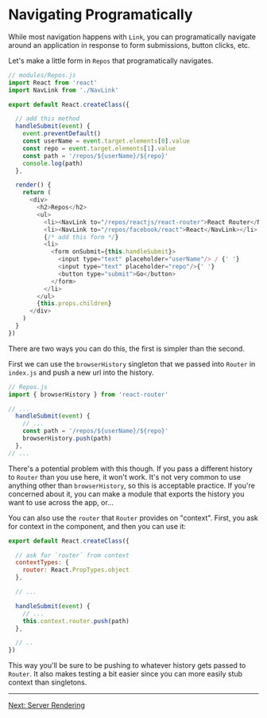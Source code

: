 # Navigating Programatically

While most navigation happens with `Link`, you can programatically
navigate around an application in response to form submissions, button
clicks, etc.

Let's make a little form in `Repos` that programatically navigates.

```js
// modules/Repos.js
import React from 'react'
import NavLink from './NavLink'

export default React.createClass({

  // add this method
  handleSubmit(event) {
    event.preventDefault()
    const userName = event.target.elements[0].value
    const repo = event.target.elements[1].value
    const path = '/repos/${userName}/${repo}'
    console.log(path)
  },

  render() {
    return (
      <div>
        <h2>Repos</h2>
        <ul>
          <li><NavLink to="/repos/reactjs/react-router">React Router</NavLink></li>
          <li><NavLink to="/repos/facebook/react">React</NavLink></li>
          {/* add this form */}
          <li>
            <form onSubmit={this.handleSubmit}>
              <input type="text" placeholder="userName"/> / {' '}
              <input type="text" placeholder="repo"/>{' '}
              <button type="submit">Go</button>
            </form>
          </li>
        </ul>
        {this.props.children}
      </div>
    )
  }
})
```

There are two ways you can do this, the first is simpler than the
second.

First we can use the `browserHistory` singleton that we passed into
`Router` in `index.js` and push a new url into the history.

```js
// Repos.js
import { browserHistory } from 'react-router'

// ...
  handleSubmit(event) {
    // ...
    const path = '/repos/${userName}/${repo}'
    browserHistory.push(path)
  },
// ...
```

There's a potential problem with this though. If you pass a different
history to `Router` than you use here, it won't work. It's not very
common to use anything other than `browserHistory`, so this is
acceptable practice. If you're concerned about it, you can make a module
that exports the history you want to use across the app, or...

You can also use the `router` that `Router` provides on "context".
First, you ask for context in the component, and then you can use it:

```js
export default React.createClass({

  // ask for `router` from context
  contextTypes: {
    router: React.PropTypes.object
  },

  // ...

  handleSubmit(event) {
    // ...
    this.context.router.push(path)
  },

  // ..
})
```

This way you'll be sure to be pushing to whatever history gets passed to
`Router`. It also makes testing a bit easier since you can more easily
stub context than singletons.

---

[Next: Server Rendering](../13-server-rendering/)
